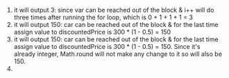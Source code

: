 1. it will output 3: since var can be reached out of the block & i++ will do three times after running the for loop, which is 0 + 1 + 1 + 1 = 3
2. it will output 150: car can be reached out of the block & for the last time assign value to discountedPrice is 300 * (1 - 0.5) = 150
3. it will output 150: car can be reached out of the block & for the last time assign value to discountedPrice is 300 * (1 - 0.5) = 150. Since it's already integer, Math.round will not make any change to it so will also be 150.
4.  